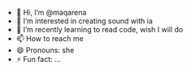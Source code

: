 - 👋 Hi, I’m @maqarena
- 👀 I’m interested in creating sound with ia
- 🌱 I’m recently learning to read code, wish I will do 
- 📫 How to reach me 
- 😄 Pronouns: she
- ⚡ Fun fact: ...

<!---
maqarena/maqarena is a ✨ special ✨ repository because its `README.md` (this file) appears on your GitHub profile.
You can click the Preview link to take a look at your changes.
--->
